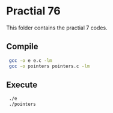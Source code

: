 # Practial 76

This folder contains the practial 7 codes.

## Compile

```bash
 gcc -o e e.c -lm 
 gcc -o pointers pointers.c -lm 
```

## Execute

```bash
 ./e
 ./pointers
```
